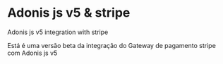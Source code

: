 # Adonis js v5 & stripe
Adonis js v5 integration with stripe

Está é uma versão beta da integração do Gateway de pagamento stripe com Adonis js v5
